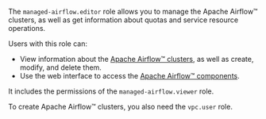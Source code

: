 The `managed-airflow.editor` role allows you to manage the Apache Airflow™ clusters, as well as get information about quotas and service resource operations.

Users with this role can:
* View information about the [Apache Airflow™ clusters](../../managed-airflow/concepts/index.md#cluster), as well as create, modify, and delete them.
* Use the web interface to access the [Apache Airflow™ components](../../managed-airflow/concepts/index.md#components).

It includes the permissions of the `managed-airflow.viewer` role.

To create Apache Airflow™ clusters, you also need the `vpc.user` role.